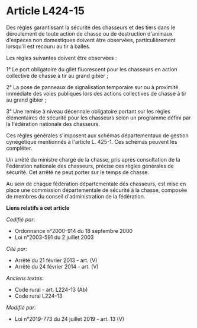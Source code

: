# Article L424-15

Des règles garantissant la sécurité des chasseurs et des tiers dans le déroulement de toute action de chasse ou de
destruction d'animaux d'espèces non domestiques doivent être observées, particulièrement lorsqu'il est recouru au tir à
balles.

Les règles suivantes doivent être observées :

1° Le port obligatoire du gilet fluorescent pour les chasseurs en action collective de chasse à tir au grand gibier ;

2° La pose de panneaux de signalisation temporaire sur ou à proximité immédiate des voies publiques lors des actions
collectives de chasse à tir au grand gibier ;

3° Une remise à niveau décennale obligatoire portant sur les règles élémentaires de sécurité pour les chasseurs selon un
programme défini par la Fédération nationale des chasseurs.

Ces règles générales s'imposent aux schémas départementaux de gestion cynégétique mentionnés à l'article L. 425-1. Ces
schémas peuvent les compléter.

Un arrêté du ministre chargé de la chasse, pris après consultation de la Fédération nationale des chasseurs, précise ces
règles générales de sécurité. Cet arrêté ne peut porter sur le temps de chasse.

Au sein de chaque fédération départementale des chasseurs, est mise en place une commission départementale de sécurité à la
chasse, composée de membres du conseil d'administration de la fédération.

**Liens relatifs à cet article**

_Codifié par_:

  - Ordonnance n°2000-914 du 18 septembre 2000
  - Loi n°2003-591 du 2 juillet 2003

_Cité par_:

  - Arrêté du 21 février 2013 - art. (V)
  - Arrêté du 24 février 2014 - art. (V)

_Anciens textes_:

  - Code rural - art. L224-13 (Ab)
  - Code rural L224-13

_Modifié par_:

  - Loi n°2019-773 du 24 juillet 2019 - art. 13 (V)
